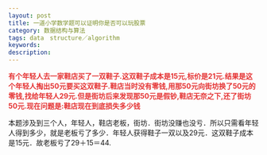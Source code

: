 ```yaml
---
layout: post
title: 一道小学数学题可以证明你是否可以玩股票
category: 数据结构与算法
tags: data　structure／algorithm
keywords: 
description: 
---
```


**<span
style="color:#e53333;">有个年轻人去一家鞋店买了一双鞋子.这双鞋子成本是15元,标价是21元.结果是这个年轻人掏出50元要买这双鞋子.鞋店当时没有零钱,用那50元向街坊换了50元的零钱,找给年轻人29元.但是街坊后来发现那50元是假钞,鞋店无奈之下,还了街坊50元.现在问题是:鞋店现在到底损失多少钱</span>**

 

本题涉及到三个人，年轻人，鞋店老板，街坊．街坊没赚也没亏．所以只需看年轻人得到多少，就是老板亏了多少．年轻人获得鞋子一双以及29元．这双鞋子成本是15元．故老板亏了29＋15＝44.









